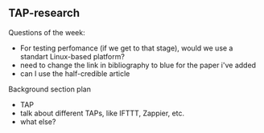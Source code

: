 TAP-research
------------

Questions of the week:
  - For testing perfomance (if we get to that stage), would we use a standart Linux-based platform?
  - need to change the link in bibliography to blue for the paper i've added
  - can I use the half-credible article 


Background section plan
- TAP
- talk about different TAPs, like IFTTT, Zappier, etc.
- what else? 

